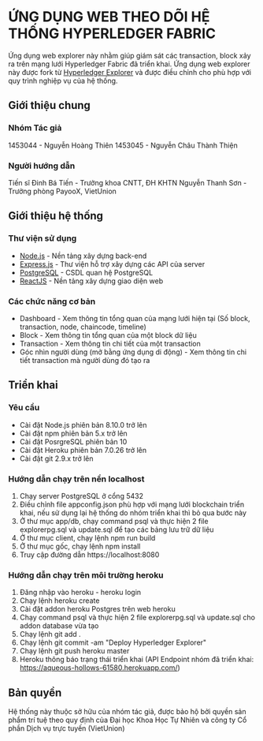 # ỨNG DỤNG WEB THEO DÕI HỆ THỐNG HYPERLEDGER FABRIC

Ứng dụng web explorer này nhằm giúp giám sát các transaction, block xảy ra trên mạng lưới Hyperledger Fabric đã triển khai.
Ứng dụng web explorer này được fork từ [Hyperledger Explorer](https://github.com/hyperledger/blockchain-explorer/tree/release-3.2) và được điều chỉnh cho phù hợp với quy trình nghiệp vụ của hệ thống.

## Giới thiệu chung

### Nhóm Tác giả

1453044 - Nguyễn Hoàng Thiên
1453045 - Nguyễn Châu Thành Thiện

### Người hướng dẫn

Tiến sĩ Đinh Bá Tiến - Trưởng khoa CNTT, ĐH KHTN
Nguyễn Thanh Sơn - Trưởng phòng PayooX, VietUnion

## Giới thiệu hệ thống

### Thư viện sử dụng

* [Node.js](https://nodejs.org/en/) - Nền tảng xây dựng back-end
* [Express.js](https://expressjs.com/) - Thư viện hỗ trợ xây dựng các API của server
* [PostgreSQL](https://www.postgresql.org/) - CSDL quan hệ PostgreSQL
* [ReactJS](https://reactjs.org/) - Nền tảng xây dựng giao diện web

### Các chức năng cơ bản

* Dashboard - Xem thông tin tổng quan của mạng lưới hiện tại (Số block, transaction, node, chaincode, timeline)
* Block - Xem thông tin tổng quan của một block dữ liệu
* Transaction - Xem thông tin chi tiết của một transaction
* Góc nhìn người dùng (mở bằng ứng dụng di động) - Xem thông tin chi tiết transaction mà người dùng đó tạo ra

## Triển khai

### Yêu cầu

* Cài đặt Node.js phiên bản 8.10.0 trở lên
* Cài đặt npm phiên bản 5.x trở lên
* Cài đặt PosrgreSQL phiên bản 10
* Cài đặt Heroku phiên bản 7.0.26 trở lên
* Cài đặt git 2.9.x trở lên

### Hướng dẫn chạy trên nền localhost

1. Chạy server PostgreSQL ở cổng 5432
2. Điều chỉnh file appconfig.json phù hợp với mạng lưới blockchain triển khai, nếu sử dụng lại hệ thống do nhóm triển khai thì bỏ qua bước này
3. Ở thư mục app/db, chạy command psql và thực hiện 2 file explorerpg.sql và update.sql để tạo các bảng lưu trữ dữ liệu
4. Ở thư mục client, chạy lệnh npm run build
5. Ở thư mục gốc, chạy lệnh npm install
6. Truy cập đường dẫn https://localhost:8080

### Hướng dẫn chạy trên môi trường heroku

1. Đăng nhập vào heroku - heroku login
2. Chạy lệnh heroku create
3. Cài đặt addon heroku Postgres trên web heroku
4. Chạy command psql và thực hiện 2 file explorerpg.sql và update.sql cho addon database vừa tạo
4. Chạy lệnh git add . 
5. Chạy lệnh git commit -am "Deploy Hyperledger Explorer"
6. Chạy lệnh git push heroku master
7. Heroku thông báo trạng thái triển khai
(API Endpoint nhóm đã triển khai: https://aqueous-hollows-61580.herokuapp.com/)

## Bản quyền

Hệ thống này thuộc sở hữu của nhóm tác giả, được bảo hộ bởi quyền sản phẩm trí tuệ theo quy định của Đại học Khoa Học Tự Nhiên và công ty Cổ phần Dịch vụ trực tuyến (VietUnion)
